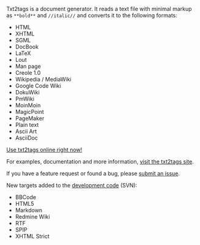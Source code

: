 Txt2tags is a document generator. It reads a text file with minimal
markup as `**bold**` and `//italic//` and converts it to the
following formats:

  * HTML
  * XHTML
  * SGML
  * DocBook
  * LaTeX
  * Lout
  * Man page
  * Creole 1.0
  * Wikipedia / MediaWiki
  * Google Code Wiki
  * DokuWiki
  * PmWiki
  * MoinMoin
  * MagicPoint
  * PageMaker
  * Plain text
  * Ascii Art
  * AsciiDoc


[Use txt2tags online right now!](http://txt2tags.org/online.php)

For examples, documentation and more information, [visit the txt2tags site](http://txt2tags.org).

If you have a feature request or found a bug, please
[submit an issue](http://code.google.com/p/txt2tags/issues/list).

New targets added to the [development code](http://code.google.com/p/txt2tags/source/browse/trunk/txt2tags) (SVN):

  * BBCode
  * HTML5
  * Markdown
  * Redmine Wiki
  * RTF
  * SPIP
  * XHTML Strict